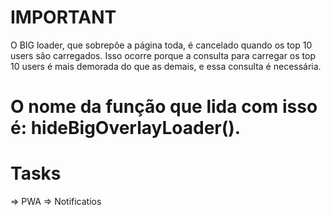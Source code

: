 # IMPORTANT
O BIG loader, que sobrepõe a página toda, é cancelado quando os top 10 users são carregados. Isso ocorre porque a consulta para carregar os top 10 users é mais demorada do que as demais, e essa consulta é necessária.

O nome da função que lida com isso é: hideBigOverlayLoader().
===============================================================



# Tasks
=> PWA
=> Notificatios